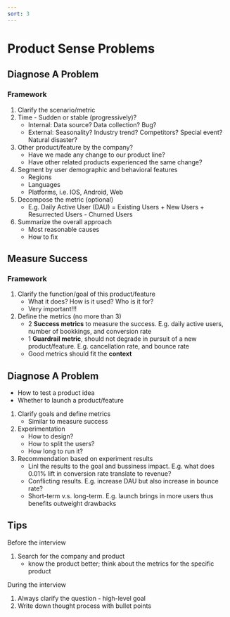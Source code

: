 ```yaml
---
sort: 3
---
```



# Product Sense Problems
## Diagnose A Problem
### Framework

1. Clarify the scenario/metric
2. Time - Sudden or stable (progressively)?
	- Internal: Data source? Data collection? Bug?
	- External: Seasonality? Industry trend? Competitors? Special event? Natural disaster?
3. Other product/feature by the company?
	- Have we made any change to our product line?
	- Have other related products experienced the same change?
4. Segment by user demographic and behavioral features
	- Regions
	- Languages
	- Platforms, i.e. IOS, Android, Web
5. Decompose the metric (optional)
	- E.g. Daily Active User (DAU)
	= Existing Users + New Users + Resurrected Users - Churned Users
6. Summarize the overall approach
	- Most reasonable causes
	- How to fix

## Measure Success
### Framework

1. Clarify the function/goal of this product/feature
	- What it does? How is it used? Who is it for?
	- Very important!!!
2. Define the metrics (no more than 3)
	- 2 **Success metrics** to measure the success. E.g. daily active users, number of bookkings, and conversion rate
	- 1 **Guardrail metric**, should not degrade in pursuit of a new product/feature. E.g. cancellation rate, and bounce rate
	- Good metrics should fit the **context**

## Diagnose A Problem
- How to test a product idea
- Whether to launch a product/feature

1. Clarify goals and define metrics
	- Similar to measure success
2. Experimentation
	- How to design?
	- How to split the users?
	- How long to run it?
3. Recommendation based on experiment results
	- Linl the results to the goal and bussiness impact. E.g. what does 0.01% lift in conversion rate translate to revenue?
	- Conflicting results. E.g. increase DAU but also increase in bounce rate?
	- Short-term v.s. long-term. E.g. launch brings in more users thus benefits outweight drawbacks

## Tips

Before the interview

1. Search for the company and product
	- know the product better; think about the metrics for the specific product

During the interview

1. Always clarify the question - high-level goal
2. Write down thought process with bullet points
